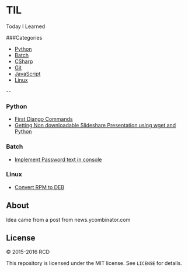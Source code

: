 # TIL
Today I Learned 

###Categories

* [Python](#python)
* [Batch](#batch)
* [CSharp](#csharp)
* [Git](#git)
* [JavaScript](#javascript)
* [Linux](#linux)

--

### Python

- [First Django Commands](python/first-django-commands.md)
- [Getting Non downloadable Slideshare Presentation using wget and Python](python/Getting-Non-downloadable-Slideshare-Presentation-using-wget-and-Python.md)

### Batch
- [Implement Password text in console](batch/implement-password-text-in-console.md)

### Linux
- [Convert RPM to DEB](linux/convert-rpm-to-deb.md)

## About

Idea came from a post from news.ycombinator.com

## License

&copy; 2015-2016 RCD

This repository is licensed under the MIT license. See `LICENSE` for
details.